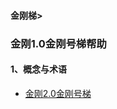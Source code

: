 #### 金刚梯>

### 金刚1.0金刚号梯帮助

#### 1、概念与术语
- [金刚2.0金刚号梯](https://a2zitpro.github.io/web/list_kkproducts2.0)
